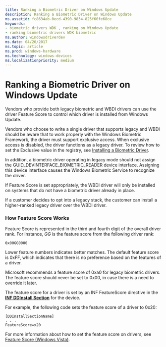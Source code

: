 ```yaml
---
title: Ranking a Biometric Driver on Windows Update
description: Ranking a Biometric Driver on Windows Update
ms.assetid: fc8634ab-0ecd-4390-9834-825f60fe68ce
keywords:
- biometric drivers WDK , ranking on Windows Update
- ranking biometric drivers WDK biometric
ms.author: windowsdriverdev
ms.date: 04/20/2017
ms.topic: article
ms.prod: windows-hardware
ms.technology: windows-devices
ms.localizationpriority: medium
---
```


# Ranking a Biometric Driver on Windows Update


Vendors who provide both legacy biometric and WBDI drivers can use the driver Feature Score to control which driver is installed from Windows Update.

Vendors who choose to write a single driver that supports legacy and WBDI should be aware that to work properly with the Windows Biometric Framework, the driver must support exclusive access. When exclusive access is disabled, the driver functions as a legacy driver. To review how to set the Exclusive value in the registry, see [Installing a Biometric Driver](installing-a-biometric-driver.md).

In addition, a biometric driver operating in legacy mode should not assign the GUID\_DEVINTERFACE\_BIOMETRIC\_READER device interface. Assigning this device interface causes the Windows Biometric Service to recognize the driver.

If Feature Score is set appropriately, the WBDI driver will only be installed on systems that do not have a biometric driver already in place.

If a customer decides to opt into a legacy stack, the customer can install a higher-ranked legacy driver over the WBDI driver.

### <span id="how_feature_score_works"></span><span id="HOW_FEATURE_SCORE_WORKS"></span>How Feature Score Works

Feature Score is represented in the third and fourth digit of the overall driver rank. For instance, *GG* is the feature score from the following driver rank:

```
0x00GG0000 
```

Lower feature numbers indicates better matches. The default feature score is 0xFF, which indicates that there is no preference based on the features of a driver.

Microsoft recommends a feature score of 0xa0 for legacy biometric drivers. The feature score should never be set to 0x00, in case there is a need to override it later.

The feature score for a driver is set by an INF FeatureScore directive in the [**INF DDInstall Section**](https://msdn.microsoft.com/library/windows/hardware/ff547344) for the device.

For example, the following code sets the feature score of a driver to 0x20:

```
[DDInstallSectionName]
. . .
FeatureScore=x20
```

For more information about how to set the feature score on drivers, see [Feature Score (Windows Vista)](http://go.microsoft.com/fwlink/p/?linkid=132806).

 

 





